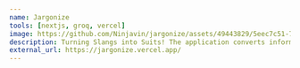 ```yaml
---
name: Jargonize
tools: [nextjs, groq, vercel]
image: https://github.com/Ninjavin/jargonize/assets/49443829/5eec7c51-74c8-499b-92eb-18f7bdf9e4a3
description: Turning Slangs into Suits! The application converts informal language to corporate speak! Try writing some slangs in Hinglish. 😉
external_url: https://jargonize.vercel.app/
---
```

